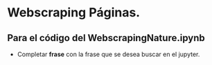 # Webscraping Páginas.

## Para el código del WebscrapingNature.ipynb
* Completar **frase** con la frase que se desea buscar en el jupyter.
